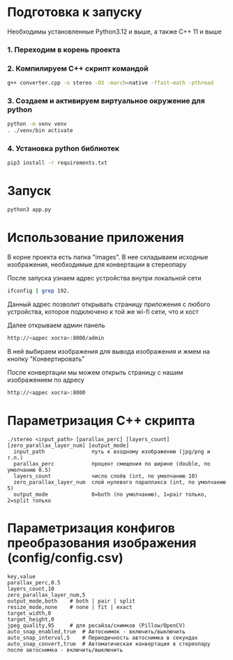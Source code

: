 # Подготовка к запуску
Необходимы установленные Python3.12 и выше, а также C++ 11 и выше

### 1. Переходим в корень проекта

### 2. Компилируем C++ скрипт командой
```bash
g++ converter.cpp -o stereo -O3 -march=native -ffast-math -pthread
```

### 3. Создаем и активируем виртуальное окружение для python
```bash
python -m venv venv
. ./venv/bin activate
```

### 4. Установка python библиотек
```bash
pip3 install -r requirements.txt
```

# Запуск

```bash
python3 app.py
```

# Использование приложения

В корне проекта есть папка "images". В нее складываем исходные изображения, необходимые для конвертации в стереопару

После запуска узнаем адрес устройства внутри локальной сети

```bash
ifconfig | grep 192.
```

Данный адрес позволит открывать страницу приложения с любого устройства, 
которое подключено к той же wi-fi сети, что и хост

Далее открываем админ панель
```bash
http://<адрес хоста>:8000/admin
```

В ней выбираем изображения для вывода изображения и жмем на кнопку "Конвертировать"

После конвертации мы можем открыть страницу с нашим изображением по адресу

```bash
http://<адрес хоста>:8000
```

# Параметризация C++ скрипта

```
./stereo <input_path> [parallax_perc] [layers_count] [zero_parallax_layer_num] [output_mode]
  input_path               путь к входному изображению (jpg/png и т.п.)
  parallax_perc            процент смещения по ширине (double, по умолчанию 0.5)
  layers_count             число слоёв (int, по умолчанию 10)
  zero_parallax_layer_num  слой нулевого параллакса (int, по умолчанию 5)
  output_mode              0=both (по умолчанию), 1=pair только, 2=split только
```

# Параметризация конфигов преобразования изображения (config/config.csv)

```csv
key,value
parallax_perc,0.5
layers_count,10
zero_parallax_layer_num,5
output_mode,both    # both | pair | split
resize_mode,none    # none | fit | exact
target_width,0
target_height,0
jpeg_quality,95     # для ресайза/снимков (Pillow/OpenCV)
auto_snap_enabled,true  # Автоснимок - включить/выключить
auto_snap_interval,5    # Периодичность автоснимка в секундах
auto_snap_convert,true  # Автоматическая конвертация в стереопару после автоснимка - включить/выключить
```
